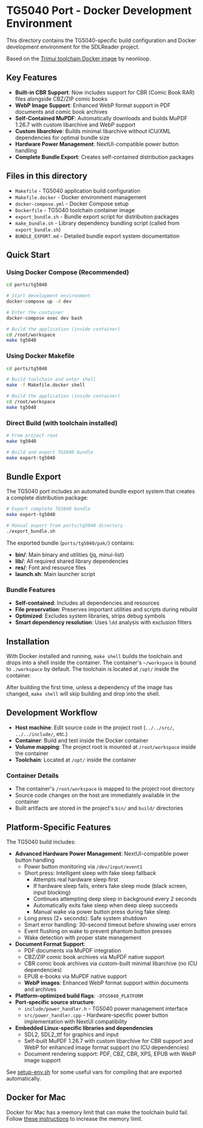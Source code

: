 # TG5040 Port - Docker Development Environment

This directory contains the TG5040-specific build configuration and Docker development environment for the SDLReader project.

Based on the [Trimui toolchain Docker image](https://git.crowdedwood.com/trimui-toolchain/) by neonloop.

## Key Features

- **Built-in CBR Support**: Now includes support for CBR (Comic Book RAR) files alongside CBZ/ZIP comic books
- **WebP Image Support**: Enhanced WebP format support in PDF documents and comic book archives
- **Self-Contained MuPDF**: Automatically downloads and builds MuPDF 1.26.7 with custom libarchive and WebP support
- **Custom libarchive**: Builds minimal libarchive without ICU/XML dependencies for optimal bundle size
- **Hardware Power Management**: NextUI-compatible power button handling
- **Complete Bundle Export**: Creates self-contained distribution packages

## Files in this directory
- `Makefile` - TG5040 application build configuration
- `Makefile.docker` - Docker environment management
- `docker-compose.yml` - Docker Compose setup  
- `Dockerfile` - TG5040 toolchain container image
- `export_bundle.sh` - Bundle export script for distribution packages
- `make_bundle.sh` - Library dependency bundling script (called from `export_bundle.sh`)
- `BUNDLE_EXPORT.md` - Detailed bundle export system documentation

## Quick Start

### Using Docker Compose (Recommended)
```bash
cd ports/tg5040

# Start development environment
docker-compose up -d dev

# Enter the container
docker-compose exec dev bash

# Build the application (inside container)
cd /root/workspace
make tg5040
```

### Using Docker Makefile
```bash
cd ports/tg5040

# Build toolchain and enter shell
make -f Makefile.docker shell

# Build the application (inside container)  
cd /root/workspace
make tg5040
```

### Direct Build (with toolchain installed)
```bash
# From project root
make tg5040

# Build and export TG5040 bundle
make export-tg5040
```

## Bundle Export

The TG5040 port includes an automated bundle export system that creates a complete distribution package:

```bash
# Export complete TG5040 bundle
make export-tg5040

# Manual export from ports/tg5040 directory
./export_bundle.sh
```

The exported bundle (`ports/tg5040/pak/`) contains:
- **bin/**: Main binary and utilities (jq, minui-list) 
- **lib/**: All required shared library dependencies
- **res/**: Font and resource files
- **launch.sh**: Main launcher script

### Bundle Features
- **Self-contained**: Includes all dependencies and resources
- **File preservation**: Preserves important utilities and scripts during rebuild
- **Optimized**: Excludes system libraries, strips debug symbols
- **Smart dependency resolution**: Uses `ldd` analysis with exclusion filters

## Installation

With Docker installed and running, `make shell` builds the toolchain and drops into a shell inside the container. The container's `~/workspace` is bound to `./workspace` by default. The toolchain is located at `/opt/` inside the container.

After building the first time, unless a dependency of the image has changed, `make shell` will skip building and drop into the shell.

## Development Workflow

- **Host machine**: Edit source code in the project root (`../../src/`, `../../include/`, etc.)
- **Container**: Build and test inside the Docker container
- **Volume mapping**: The project root is mounted at `/root/workspace` inside the container
- **Toolchain**: Located at `/opt/` inside the container

### Container Details
- The container's `/root/workspace` is mapped to the project root directory
- Source code changes on the host are immediately available in the container
- Built artifacts are stored in the project's `bin/` and `build/` directories

## Platform-Specific Features
The TG5040 build includes:
- **Advanced Hardware Power Management**: NextUI-compatible power button handling
  - Power button monitoring via `/dev/input/event1`
  - Short press: Intelligent sleep with fake sleep fallback
    - Attempts real hardware sleep first
    - If hardware sleep fails, enters fake sleep mode (black screen, input blocking)
    - Continues attempting deep sleep in background every 2 seconds
    - Automatically exits fake sleep when deep sleep succeeds
    - Manual wake via power button press during fake sleep
  - Long press (2+ seconds): Safe system shutdown
  - Smart error handling: 30-second timeout before showing user errors
  - Event flushing on wake to prevent phantom button presses
  - Wake detection with proper state management
- **Document Format Support**: 
  - PDF documents via MuPDF integration
  - CBZ/ZIP comic book archives via MuPDF native support
  - CBR comic book archives via custom-built minimal libarchive (no ICU dependencies)
  - EPUB e-books via MuPDF native support
  - **WebP images**: Enhanced WebP format support within documents and archives
- **Platform-optimized build flags**: `-DTG5040_PLATFORM`
- **Port-specific source structure**: 
  - `include/power_handler.h` - TG5040 power management interface
  - `src/power_handler.cpp` - Hardware-specific power button implementation with NextUI compatibility
- **Embedded Linux-specific libraries and dependencies**
  - SDL2, SDL2_ttf for graphics and input
  - Self-built MuPDF 1.26.7 with custom libarchive for CBR support and WebP for enhanced image format support (no ICU dependencies)
  - Document rendering support: PDF, CBZ, CBR, XPS, EPUB with WebP image support

See [setup-env.sh](./support/setup-env.sh) for some useful vars for compiling that are exported automatically.

## Docker for Mac

Docker for Mac has a memory limit that can make the toolchain build fail. Follow [these instructions](https://docs.docker.com/docker-for-mac/) to increase the memory limit.
